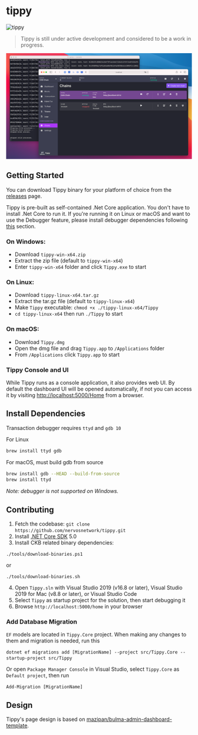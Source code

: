# tippy

![tippy](https://github.com/nervosnetwork/tippy/workflows/tippy/badge.svg)

> Tippy is still under active development and considered to be a work in progress.

![Tippy](tippy.png)

## Getting Started

You can download Tippy binary for your platform of choice from the [releases](https://github.com/nervosnetwork/tippy/releases) page.

Tippy is pre-built as self-contained .Net Core application. You don't have to install .Net Core to run it. If you're running it on Linux or macOS and want to use the Debugger feature, please install debugger dependencies following [this](#install-dependencies) section.

### On Windows:

* Download `tippy-win-x64.zip`
* Extract the zip file (default to `tippy-win-x64`)
* Enter `tippy-win-x64` folder and click `Tippy.exe` to start

### On Linux:

* Download `tippy-linux-x64.tar.gz`
* Extract the tar.gz file (default to `tippy-linux-x64`)
* Make `Tippy` executable: `chmod +x ./tippy-linux-x64/Tippy`
* `cd tippy-linux-x64` then run `./Tippy` to start

### On macOS:

* Download `Tippy.dmg`
* Open the dmg file and drag `Tippy.app` to `/Applications` folder
* From `/Applications` click `Tippy.app` to start

### Tippy Console and UI

While Tippy runs as a console application, it also provides web UI. By default the dashboard UI will be opened automatically, if not you can access it by visiting [http://localhost:5000/Home](http://localhost:5000/Home) from a browser.

## Install Dependencies

Transaction debugger requires `ttyd` and `gdb 10`

For Linux

```bash
brew install ttyd gdb
```

For macOS, must build gdb from source

```bash
brew install gdb --HEAD --build-from-source
brew install ttyd
```

*Note: debugger is not supported on Windows.*

## Contributing

1. Fetch the codebase: `git clone https://github.com/nervosnetwork/tippy.git`
2. Install [.NET Core SDK](https://www.microsoft.com/net/download) 5.0
3. Install CKB related binary dependencies:
  ```shell
  ./tools/download-binaries.ps1
  ```
  or
  ```shell
  ./tools/download-binaries.sh
  ```
4. Open `Tippy.sln` with Visual Studio 2019 (v16.8 or later), Visual Studio 2019 for Mac (v8.8 or later), or Visual Studio Code
5. Select `Tippy` as startup project for the solution, then start debugging it
6. Browse `http://localhost:5000/home` in your browser

### Add Database Migration

`EF` models are located in `Tippy.Core` project. When making any changes to them and migration is needed, run this

```shell
dotnet ef migrations add [MigrationName] --project src/Tippy.Core --startup-project src/Tippy
```

Or open `Package Manager Console` in Visual Studio, select `Tippy.Core` as `Default project`, then run

```shell
Add-Migration [MigrationName]
```

## Design

Tippy's page design is based on [mazipan/bulma-admin-dashboard-template](https://github.com/mazipan/bulma-admin-dashboard-template).
